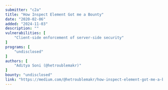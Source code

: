```yaml
---
submitter: "c2a"
title: "How Inspect Element Got me a Bounty"
date: "2020-02-06"
added: "2024-11-03"
description: ""
vulnerabilities: [
    "Client-side enforcement of server-side security"
]
programs: [
    "undisclosed"
]
authors: [
    "Aditya Soni (@hetroublemakr)"
]
bounty: "undisclosed"
link: "https://medium.com/@hetroublemakr/how-inspect-element-got-me-a-bounty-58d3a9946225"
---
```




